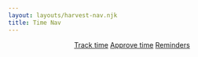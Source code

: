 ```yaml
---
layout: layouts/harvest-nav.njk
title: Time Nav
---
```


<header id="top-nav">
  <nav>
    <a href="#" class="is-active">Track time</a>
    <a href="#">Approve time</a>
    <a href="#">Reminders</a>
  </nav>
</header>
